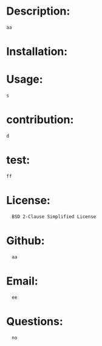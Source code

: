 # Description:
    aa

# Installation:
    
   
# Usage:
    s
    
# contribution:
    d
        
# test:
    ff
     
# License:
      BSD 2-Clause Simplified License
   
# Github:  
      aa
     
# Email: 
      ee

# Questions: 
      no

    